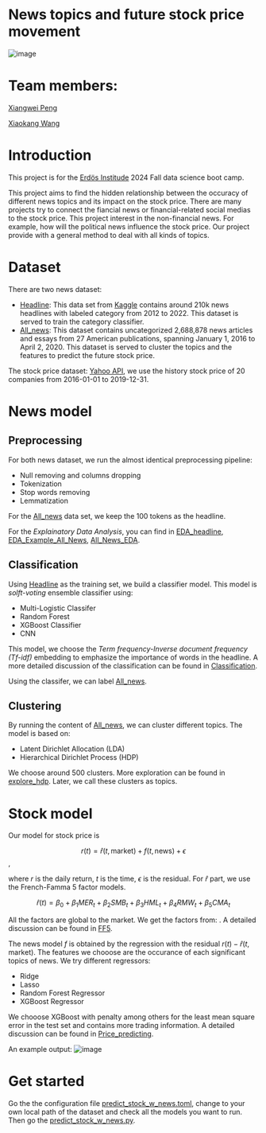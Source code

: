 # News topics and future stock price movement

![image](https://github.com/jamesdrsteele/ErdosNewsFinanceProject/blob/main/sddefault.jpg)

# Team members:
[Xiangwei Peng](https://github.com/xpeng-26)

[Xiaokang Wang](https://github.com/Mathheadkang)
# Introduction
This project is for the [Erdös Institude](https://www.erdosinstitute.org) 2024 Fall data science boot camp.

This project aims to find the hidden relationship between the occuracy of different news topics and its impact on the stock price. There are many projects try to connect the fiancial news or financial-related social medias to the stock price. This project interest in the non-financial news. For example, how will the political news influence the stock price. Our project provide with a general method to deal with all kinds of topics.

# Dataset
There are two news dataset:
- [Headline](https://www.kaggle.com/datasets/rmisra/news-category-dataset): This data set from [Kaggle](https://www.kaggle.com) contains around 210k news headlines with labeled category from 2012 to 2022. This dataset is served to train the category classifier.
- [All_news](https://components.one/datasets/all-the-news-2-news-articles-dataset): This dataset contains uncategorized 2,688,878 news articles and essays from 27 American publications, spanning January 1, 2016 to April 2, 2020. This dataset is served to cluster the topics and the features to predict the future stock price.

The stock price dataset: [Yahoo API](https://developer.yahoo.com/api/), we use the history stock price of 20 companies from 2016-01-01 to 2019-12-31.


# News model
## Preprocessing
For both news dataset, we run the almost identical preprocessing pipeline:
- Null removing and columns dropping
- Tokenization
- Stop words removing
- Lemmatization

For the [All_news](https://components.one/datasets/all-the-news-2-news-articles-dataset) data set, we keep the 100 tokens as the headline.

For the *Explainatory Data Analysis*, you can find in [EDA_headline](Notebook/EDA_headline.ipynb), [EDA_Example_All_News](Notebook/EDA_Example_All_News.ipynb), [All_News_EDA](Notebook/All_News_EDA.ipynb).

## Classification

Using [Headline](https://www.kaggle.com/datasets/rmisra/news-category-dataset) as the training set, we build a classifier model. This model is *solft-voting* ensemble classifier using:
- Multi-Logistic Classifer
- Random Forest
- XGBoost Classifier
- CNN
  
This model, we choose the *Term frequency-Inverse document frequency (Tf-idf)* embedding to emphasize the importance of words in the headline. A more detailed discussion of the classification can be found in [Classification](Notebook/Classification.ipynb).

Using the classifer, we can label [All_news](https://components.one/datasets/all-the-news-2-news-articles-dataset).

## Clustering
By running the content of [All_news](https://components.one/datasets/all-the-news-2-news-articles-dataset), we can cluster different topics. The model is based on:
- Latent Dirichlet Allocation (LDA)
- Hierarchical Dirichlet Process (HDP)

We choose around 500 clusters. More exploration can be found in [explore_hdp](Notebook/explore_hdp.ipynb). Later, we call these clusters as topics.

# Stock model

Our model for stock price is 

$$r(t) = \hat{r}(t, \text{market}) + f(t, \text{news}) + \epsilon$$,

where $r$ is the daily return, $t$ is the time, $\epsilon$ is the residual. For $\hat{r}$ part, we use the French-Famma 5 factor models. 

$$ \hat{r}(t) = \beta_0 + \beta_1 M E R_t+\beta_2 S M B_t+\beta_3 H M L_t+ \beta_4 R M W_t+\beta_5 C M A_t $$

All the factors are global to the market. We get the factors from: [](). A detailed discussion can be found in [FF5](https://mba.tuck.dartmouth.edu/pages/faculty/ken.french/Data_Library/f-f_5_factors_2x3.html).

The news model $f$ is obtained by the regression with the residual $r(t)-\hat{r}(t,\text{market})$. The features we chooose are the occurance of each significant topics of news. We try different regressors:
- Ridge
- Lasso
- Random Forest Regressor
- XGBoost Regressor

We chooose XGBoost with penalty among others for the least mean square error in the test set and contains more trading information. A detailed discussion can be found in [Price_predicting](Notebook/Price_predicting.ipynb).

An example output:
![image](https://github.com/jamesdrsteele/ErdosNewsFinanceProject/blob/main/output_XGB_XCOM.png)

# Get started
Go the the configuration file [predict_stock_w_news.toml](config/predict_stock_w_news.toml), change to your own local path of the dataset and check all the models you want to run. Then go the [predict_stock_w_news.py](src/predict_stock_w_news.py).
